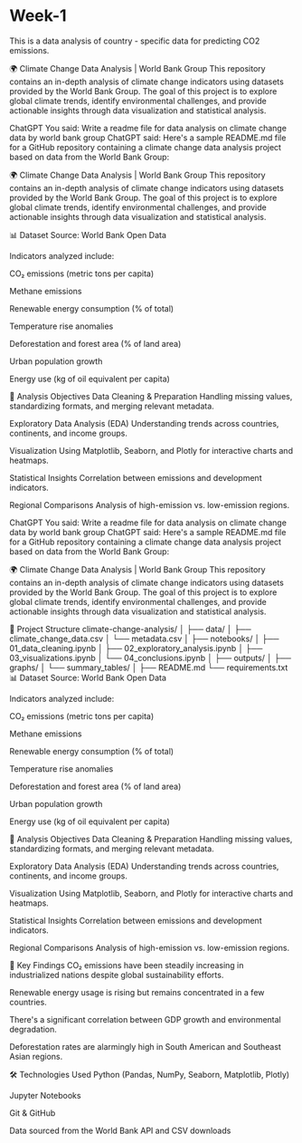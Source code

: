 # Week-1
This is a data analysis of country - specific data for predicting CO2 emissions.


🌍 Climate Change Data Analysis | World Bank Group
This repository contains an in-depth analysis of climate change indicators using datasets provided by the World Bank Group. The goal of this project is to explore global climate trends, identify environmental challenges, and provide actionable insights through data visualization and statistical analysis.

ChatGPT
You said:
Write a readme file for data analysis on climate change data by world bank group 
ChatGPT said:
Here's a sample README.md file for a GitHub repository containing a climate change data analysis project based on data from the World Bank Group:

🌍 Climate Change Data Analysis | World Bank Group
This repository contains an in-depth analysis of climate change indicators using datasets provided by the World Bank Group. The goal of this project is to explore global climate trends, identify environmental challenges, and provide actionable insights through data visualization and statistical analysis.


📊 Dataset
Source: World Bank Open Data

Indicators analyzed include:

CO₂ emissions (metric tons per capita)

Methane emissions

Renewable energy consumption (% of total)

Temperature rise anomalies

Deforestation and forest area (% of land area)

Urban population growth

Energy use (kg of oil equivalent per capita)

🧪 Analysis Objectives
Data Cleaning & Preparation
Handling missing values, standardizing formats, and merging relevant metadata.

Exploratory Data Analysis (EDA)
Understanding trends across countries, continents, and income groups.

Visualization
Using Matplotlib, Seaborn, and Plotly for interactive charts and heatmaps.

Statistical Insights
Correlation between emissions and development indicators.

Regional Comparisons
Analysis of high-emission vs. low-emission regions.

ChatGPT
You said:
Write a readme file for data analysis on climate change data by world bank group 
ChatGPT said:
Here's a sample README.md file for a GitHub repository containing a climate change data analysis project based on data from the World Bank Group:

🌍 Climate Change Data Analysis | World Bank Group
This repository contains an in-depth analysis of climate change indicators using datasets provided by the World Bank Group. The goal of this project is to explore global climate trends, identify environmental challenges, and provide actionable insights through data visualization and statistical analysis.

📁 Project Structure
climate-change-analysis/
│
├── data/
│   ├── climate_change_data.csv
│   └── metadata.csv
│
├── notebooks/
│   ├── 01_data_cleaning.ipynb
│   ├── 02_exploratory_analysis.ipynb
│   ├── 03_visualizations.ipynb
│   └── 04_conclusions.ipynb
│
├── outputs/
│   ├── graphs/
│   └── summary_tables/
│
├── README.md
└── requirements.txt
📊 Dataset
Source: World Bank Open Data

Indicators analyzed include:

CO₂ emissions (metric tons per capita)

Methane emissions

Renewable energy consumption (% of total)

Temperature rise anomalies

Deforestation and forest area (% of land area)

Urban population growth

Energy use (kg of oil equivalent per capita)

🧪 Analysis Objectives
Data Cleaning & Preparation
Handling missing values, standardizing formats, and merging relevant metadata.

Exploratory Data Analysis (EDA)
Understanding trends across countries, continents, and income groups.

Visualization
Using Matplotlib, Seaborn, and Plotly for interactive charts and heatmaps.

Statistical Insights
Correlation between emissions and development indicators.

Regional Comparisons
Analysis of high-emission vs. low-emission regions.

📌 Key Findings
CO₂ emissions have been steadily increasing in industrialized nations despite global sustainability efforts.

Renewable energy usage is rising but remains concentrated in a few countries.

There's a significant correlation between GDP growth and environmental degradation.

Deforestation rates are alarmingly high in South American and Southeast Asian regions.

🛠️ Technologies Used
Python (Pandas, NumPy, Seaborn, Matplotlib, Plotly)

Jupyter Notebooks

Git & GitHub

Data sourced from the World Bank API and CSV downloads
